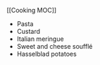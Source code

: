 [[Cooking MOC]]
- Pasta
- Custard
- Italian meringue
- Sweet and cheese soufflé
- Hasselblad potatoes 